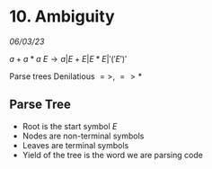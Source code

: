 # 10. Ambiguity
_06/03/23_

$a+a*a$
$E \to a|E+E|E*E|'('E')'$

Parse trees
Denilatious $=>$, $=>*$

## Parse Tree
- Root is the start symbol $E$
- Nodes are non-terminal symbols
- Leaves are terminal symbols
- Yield of the tree is the word we are parsing code
